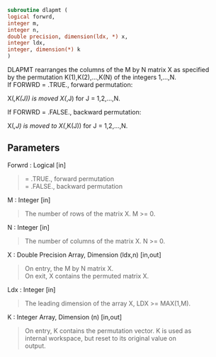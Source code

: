```fortran  
subroutine dlapmt (  
logical forwrd,  
integer m,  
integer n,  
double precision, dimension(ldx, *) x,  
integer ldx,  
integer, dimension(*) k  
)  
```  
  
DLAPMT rearranges the columns of the M by N matrix X as specified  
by the permutation K(1),K(2),...,K(N) of the integers 1,...,N.  
If FORWRD = .TRUE.,  forward permutation:  
  
X(*,K(J)) is moved X(*,J) for J = 1,2,...,N.  
  
If FORWRD = .FALSE., backward permutation:  
  
X(*,J) is moved to X(*,K(J)) for J = 1,2,...,N.  
  
## Parameters  
Forwrd : Logical [in]  
> = .TRUE., forward permutation  
> = .FALSE., backward permutation  
  
M : Integer [in]  
> The number of rows of the matrix X. M >= 0.  
  
N : Integer [in]  
> The number of columns of the matrix X. N >= 0.  
  
X : Double Precision Array, Dimension (ldx,n) [in,out]  
> On entry, the M by N matrix X.  
> On exit, X contains the permuted matrix X.  
  
Ldx : Integer [in]  
> The leading dimension of the array X, LDX >= MAX(1,M).  
  
K : Integer Array, Dimension (n) [in,out]  
> On entry, K contains the permutation vector. K is used as  
> internal workspace, but reset to its original value on  
> output.  
  
